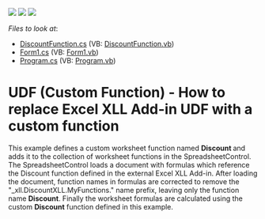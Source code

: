 <!-- default badges list -->
![](https://img.shields.io/endpoint?url=https://codecentral.devexpress.com/api/v1/VersionRange/128614102/13.2.5%2B)
[![](https://img.shields.io/badge/Open_in_DevExpress_Support_Center-FF7200?style=flat-square&logo=DevExpress&logoColor=white)](https://supportcenter.devexpress.com/ticket/details/E5178)
[![](https://img.shields.io/badge/📖_How_to_use_DevExpress_Examples-e9f6fc?style=flat-square)](https://docs.devexpress.com/GeneralInformation/403183)
<!-- default badges end -->
<!-- default file list -->
*Files to look at*:

* [DiscountFunction.cs](./CS/UDF_Discount/DiscountFunction.cs) (VB: [DiscountFunction.vb](./VB/UDF_Discount/DiscountFunction.vb))
* [Form1.cs](./CS/UDF_Discount/Form1.cs) (VB: [Form1.vb](./VB/UDF_Discount/Form1.vb))
* [Program.cs](./CS/UDF_Discount/Program.cs) (VB: [Program.vb](./VB/UDF_Discount/Program.vb))
<!-- default file list end -->
# UDF (Custom Function) - How to replace Excel XLL Add-in UDF with a custom function


<p>This example defines a custom worksheet function named <strong>Discount</strong><strong> </strong>and adds it to the collection of worksheet functions in the SpreadsheetControl. The SpreadsheetControl loads a document with formulas which reference the Discount function defined in the external Excel XLL Add-in.  After loading the document,  function names in formulas are corrected to remove the "_xll.DiscountXLL.MyFunctions." name prefix, leaving only the function name <strong>Discount</strong>. Finally the worksheet formulas are calculated using the custom <strong>Discount</strong> function defined in this example.</p>

<br/>


